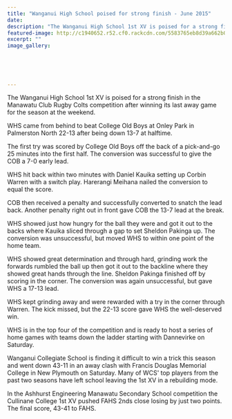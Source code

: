 ```yaml
---
title: "Wanganui High School poised for strong finish - June 2015"
date: 
description: "The Wanganui High School 1st XV is poised for a strong finish in the Manawatu Club Rugby Colts competition after winning its last away game for the season at the weekend, Wanganui Chronicle 17/6/15..."
featured-image: http://c1940652.r52.cf0.rackcdn.com/5583765eb8d39a662b00017b/Rugby-Boys-in-Huddle-in-ManawatuClub-RugbyColts-17.6.15at-PalmyIMG_0489.jpg
excerpt: ""
image_gallery:
    
    
    
    
    
---
```


<p>The Wanganui High School 1st XV is poised for a strong finish in the Manawatu Club Rugby Colts competition after winning its last away game for the season at the weekend.</p>
<p>WHS came from behind to beat College Old Boys at Onley Park in Palmerston North 22-13 after being down 13-7 at halftime.</p>
<p>The first try was scored by College Old Boys off the back of a pick-and-go 25 minutes into the first half. The conversion was successful to give the COB a 7-0 early lead.</p>
<p>WHS hit back within two minutes with Daniel Kauika setting up Corbin Warren with a switch play. Harerangi Meihana nailed the conversion to equal the score.</p>
<p>COB then received a penalty and successfully converted to snatch the lead back. Another penalty right out in front gave COB the 13-7 lead at the break.</p>
<p>WHS showed just how hungry for the ball they were and got it out to the backs where Kauika sliced through a gap to set Sheldon Pakinga up. The conversion was unsuccessful, but moved WHS to within one point of the home team.</p>
<p>WHS showed great determination and through hard, grinding work the forwards rumbled the ball up then got it out to the backline where they showed great hands through the line. Sheldon Pakinga finished off by scoring in the corner. The conversion was again unsuccessful, but gave WHS a 17-13 lead.</p>
<p>WHS kept grinding away and were rewarded with a try in the corner through Warren. The kick missed, but the 22-13 score gave WHS the well-deserved win.</p>
<p>WHS is in the top four of the competition and is ready to host a series of home games with teams down the ladder starting with Dannevirke on Saturday.</p>
<p>Wanganui Collegiate School is finding it difficult to win a trick this season and went down 43-11 in an away clash with Francis Douglas Memorial College in New Plymouth on Saturday. Many of WCS' top players from the past two seasons have left school leaving the 1st XV in a rebuilding mode.</p>
<p>In the Ashhurst Engineering Manawatu Secondary School competition the Cullinane College 1st XV pushed FAHS 2nds close losing by just two points. The final score, 43-41 to FAHS.</p>

